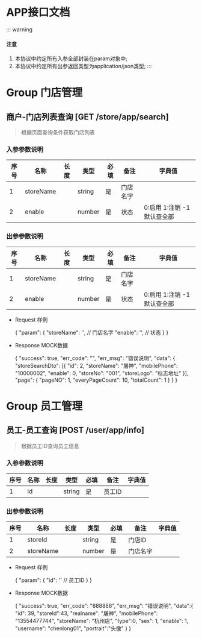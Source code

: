 # APP接口文档

::: warning
#### <i class="fa fa-warning"></i> 注意
1. 本协议中约定所有入参全部封装在param对象中;
2. 本协议中约定所有出参返回类型为application/json类型;
:::

# Group 门店管理

## 商户-门店列表查询 [GET /store/app/search]
> 根据页面查询条件获取门店列表

### 入参参数说明
序号 | 名称 | 长度 | 类型 | 必填 | 备注 | 字典值
----|------|----|------|----|------|----
1 | storeName | | string | 是 | 门店名字 |
2 | enable | | number | 是 | 状态 | 0:启用 1:注销 -1默认查全部

### 出参参数说明
序号 | 名称 | 长度 | 类型 | 必填 | 备注 | 字典值
----|------|----|------|----|------|----
1 | storeName | | string | 是 | 门店名字 |
2 | enable | | number | 是 | 状态 | 0:启用 1:注销 -1默认查全部

+ Request 样例

    {
        "param": {
            "storeName": '', // 门店名字
            "enable": '', // 状态
        }
    }

+ Response MOCK数据

    {
        "success": true,
        "err_code": "",
        "err_msg": "错误说明",
        "data": {
            "storeSearchDto": [{
                "id": 2,
                "storeName": "屠神",
                "mobilePhone": "10000002",
                "enable": 0,
                "storeNo": "001",
                "storeLogo": "标志地址"
            }],
            "page": {
                "pageNO": 1,
                "everyPageCount": 10,
                "totalCount": 1
            }
        }
    }
        
# Group 员工管理
 
## 员工-员工查询  [POST /user/app/info]
> 根据员工ID查询员工信息

### 入参参数说明
序号 | 名称 | 长度 | 类型 | 必填 | 备注 | 字典值
----|------|----|------|----|------|----
1 | id | | string | 是 | 员工ID |

### 出参参数说明
序号 | 名称 | 长度 | 类型 | 必填 | 备注 | 字典值
----|------|----|------|----|------|----
1 | storeId | | string | 是 | 门店ID |
2 | storeName | | number | 是 | 门店名字 |

+ Request 样例

    {
        "param": {
            "id": '' // 员工ID
        }
    }
       
+ Response MOCK数据

    {
        "success": true,
        "err_code": "888888",
        "err_msg": "错误说明",
        "data":{
            "id": 39,
            "storeId":43,
            "realname": "屠神", 
            "mobilePhone": "13554477744",
            "storeName": "杭州店",
            "type":0,
            "sex": 1,
            "enable": 1,
            "username": "chenlong01",
            "portrait":"头像"
        }
    }
